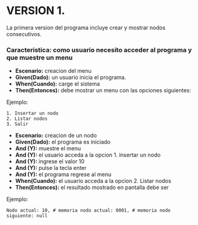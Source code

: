 
# VERSION 1. 

La primera version del programa incluye crear y mostrar nodos consecutivos.

### Caracteristica: como usuario necesito acceder al programa y que muestre un menu	
+ **Escenario:** creacion del menu
+ **Given(Dado):** un usuario inicia el programa.
+ **When(Cuando):** carge el sistema
+ **Then(Entonces):** debe mostrar un menu con las opciones siguientes:

Ejemplo:

	1. Insertar un nodo
	2. Listar nodos
	3. Salir

+ **Escenario:** creacion de un nodo
+ **Given(Dado):** el programa es iniciado
+ **And (Y):** muestre el menu
+ **And (Y):** el usuario acceda a la opcion 1. insertar un nodo
+ **And (Y):** ingrese el valor 10
+ **And (Y):** pulse la tecla enter
+ **And (Y):** el programa regrese al menu
+ **When(Cuando):** el usuario acceda a la opcion 2. Listar nodos
+ **Then(Entonces):** el resultado mostrado en pantalla debe ser

Ejemplo:

	Nodo actual: 10, # memoria nodo actual: 0001, # memoria nodo siguiente: null
